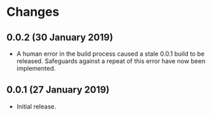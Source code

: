 # Changes

## 0.0.2 (30 January 2019)

- A human error in the build process caused a stale 0.0.1 build to be released. Safeguards against a repeat of this error have now been implemented.

## 0.0.1 (27 January 2019)

- Initial release.
